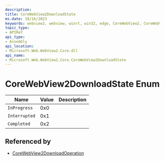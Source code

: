 ```yaml
---
description: 
title: CoreWebView2DownloadState
ms.date: 10/16/2023
keywords: webview2, webview, winrt, win32, edge, CoreWebView2, CoreWebView2Controller, browser control, edge html, CoreWebView2DownloadState
topic_type:
- APIRef
api_type:
- Assembly
api_location:
- Microsoft.Web.WebView2.Core.dll
api_name:
- Microsoft.Web.WebView2.Core.CoreWebView2DownloadState
---
```


# CoreWebView2DownloadState Enum

| Name |  Value | Description |
|--|--|--|
|`InProgress` | 0x0  |  |
|`Interrupted` | 0x1  |  |
|`Completed` | 0x2  |  |


## Referenced by

- [CoreWebView2DownloadOperation](corewebview2downloadoperation.md)
